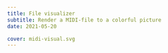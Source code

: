 ```yaml
---
title: File visualizer
subtitle: Render a MIDI-file to a colorful picture
date: 2021-05-20

cover: midi-visual.svg
---
```


<script setup>
import midiVisualizer from './visualizer.vue'
</script>

<client-only>
  <midi-visualizer />
</client-only>
